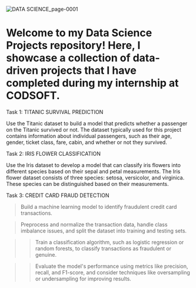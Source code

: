 ![DATA SCIENCE_page-0001](https://github.com/ReeSupp/desktop-tutorial/assets/142726717/fd1ed846-96d5-4cf8-b1d3-8800c9ab48e8)

# Welcome to my Data Science Projects repository! Here, I showcase a collection of data-driven projects that I have completed during my internship at CODSOFT.

Task 1: TITANIC SURVIVAL PREDICTION

Use the Titanic dataset to build a model that predicts whether a passenger on the Titanic survived or not.
The dataset typically used for this project contains information
about individual passengers, such as their age, gender, ticket
class, fare, cabin, and whether or not they survived.

Task 2: IRIS FLOWER CLASSIFICATION

Use the Iris dataset to develop a model that can classify iris
flowers into different species based on their sepal and petal
measurements. The Iris flower dataset consists of three species: setosa, versicolor,
and virginica. These species can be distinguished based on their
measurements.

Task 3: CREDIT CARD FRAUD DETECTION

> Build a machine learning model to identify fraudulent credit card
   transactions.

> Preprocess and normalize the transaction data, handle class
   imbalance issues, and split the dataset into training and testing sets.

>> Train a classification algorithm, such as logistic regression or random
   forests, to classify transactions as fraudulent or genuine.

>> Evaluate the model's performance using metrics like precision, recall,
   and F1-score, and consider techniques like oversampling or
   undersampling for improving results.
